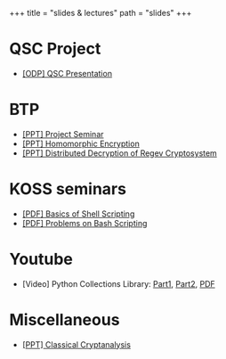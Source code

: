 +++
title = "slides & lectures"
path = "slides"
+++

# QSC Project

- [[ODP] QSC Presentation](https://grapheo12.github.io/yt-slides/qsc.odp)

# BTP

- [[PPT] Project Seminar](https://grapheo12.github.io/yt-slides/btp.hml)
- [[PPT] Homomorphic Encryption](https://grapheo12.github.io/yt-slides/fhe.html)
- [[PPT] Distributed Decryption of Regev Cryptosystem](https://grapheo12.github.io/yt-slides/regev.html) 

# KOSS seminars

- [[PDF] Basics of Shell Scripting](https://grapheo12.github.io/yt-slides/bash.pdf)
- [[PDF] Problems on Bash Scripting](https://grapheo12.github.io/yt-slides/bash-problems.pdf)

# Youtube

- [Video] Python Collections Library: [Part1](https://www.youtube.com/watch?v=LIZX29pDhcc), [Part2](https://www.youtube.com/watch?v=zQdjiUb-WSM), [PDF](https://grapheo12.github.io/yt-slides/collections.pdf)

# Miscellaneous

- [[PPT] Classical Cryptanalysis](https://grapheo12.github.io/yt-slides/vigenere.html)
